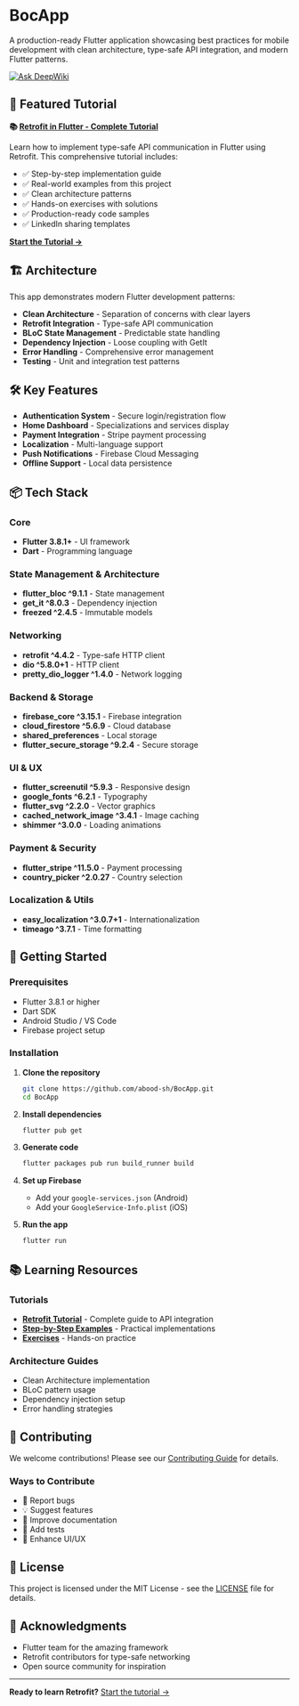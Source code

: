 # BocApp

A production-ready Flutter application showcasing best practices for mobile development with clean architecture, type-safe API integration, and modern Flutter patterns.

[![Ask DeepWiki](https://deepwiki.com/badge.svg)](https://deepwiki.com/abood-sh/BocApp)

## 🚀 Featured Tutorial

**📚 [Retrofit in Flutter - Complete Tutorial](docs/retrofit_tutorial/README.md)**

Learn how to implement type-safe API communication in Flutter using Retrofit. This comprehensive tutorial includes:

- ✅ Step-by-step implementation guide
- ✅ Real-world examples from this project
- ✅ Clean architecture patterns
- ✅ Hands-on exercises with solutions
- ✅ Production-ready code samples
- ✅ LinkedIn sharing templates

[**Start the Tutorial →**](docs/retrofit_tutorial/README.md)

## 🏗️ Architecture

This app demonstrates modern Flutter development patterns:

- **Clean Architecture** - Separation of concerns with clear layers
- **Retrofit Integration** - Type-safe API communication
- **BLoC State Management** - Predictable state handling
- **Dependency Injection** - Loose coupling with GetIt
- **Error Handling** - Comprehensive error management
- **Testing** - Unit and integration test patterns

## 🛠️ Key Features

- **Authentication System** - Secure login/registration flow
- **Home Dashboard** - Specializations and services display
- **Payment Integration** - Stripe payment processing
- **Localization** - Multi-language support
- **Push Notifications** - Firebase Cloud Messaging
- **Offline Support** - Local data persistence

## 📦 Tech Stack

### Core
- **Flutter 3.8.1+** - UI framework
- **Dart** - Programming language

### State Management & Architecture
- **flutter_bloc ^9.1.1** - State management
- **get_it ^8.0.3** - Dependency injection
- **freezed ^2.4.5** - Immutable models

### Networking
- **retrofit ^4.4.2** - Type-safe HTTP client
- **dio ^5.8.0+1** - HTTP client
- **pretty_dio_logger ^1.4.0** - Network logging

### Backend & Storage
- **firebase_core ^3.15.1** - Firebase integration
- **cloud_firestore ^5.6.9** - Cloud database
- **shared_preferences** - Local storage
- **flutter_secure_storage ^9.2.4** - Secure storage

### UI & UX
- **flutter_screenutil ^5.9.3** - Responsive design
- **google_fonts ^6.2.1** - Typography
- **flutter_svg ^2.2.0** - Vector graphics
- **cached_network_image ^3.4.1** - Image caching
- **shimmer ^3.0.0** - Loading animations

### Payment & Security
- **flutter_stripe ^11.5.0** - Payment processing
- **country_picker ^2.0.27** - Country selection

### Localization & Utils
- **easy_localization ^3.0.7+1** - Internationalization
- **timeago ^3.7.1** - Time formatting

## 🚀 Getting Started

### Prerequisites
- Flutter 3.8.1 or higher
- Dart SDK
- Android Studio / VS Code
- Firebase project setup

### Installation

1. **Clone the repository**
   ```bash
   git clone https://github.com/abood-sh/BocApp.git
   cd BocApp
   ```

2. **Install dependencies**
   ```bash
   flutter pub get
   ```

3. **Generate code**
   ```bash
   flutter packages pub run build_runner build
   ```

4. **Set up Firebase**
   - Add your `google-services.json` (Android)
   - Add your `GoogleService-Info.plist` (iOS)

5. **Run the app**
   ```bash
   flutter run
   ```

## 📚 Learning Resources

### Tutorials
- **[Retrofit Tutorial](docs/retrofit_tutorial/README.md)** - Complete guide to API integration
- **[Step-by-Step Examples](docs/retrofit_tutorial/examples/)** - Practical implementations
- **[Exercises](docs/retrofit_tutorial/exercises/)** - Hands-on practice

### Architecture Guides
- Clean Architecture implementation
- BLoC pattern usage
- Dependency injection setup
- Error handling strategies

## 🤝 Contributing

We welcome contributions! Please see our [Contributing Guide](docs/retrofit_tutorial/OVERVIEW.md#contributing) for details.

### Ways to Contribute
- 🐛 Report bugs
- 💡 Suggest features
- 📖 Improve documentation
- 🧪 Add tests
- 🎨 Enhance UI/UX

## 📄 License

This project is licensed under the MIT License - see the [LICENSE](LICENSE) file for details.

## 🙏 Acknowledgments

- Flutter team for the amazing framework
- Retrofit contributors for type-safe networking
- Open source community for inspiration

---

**Ready to learn Retrofit?** [Start the tutorial →](docs/retrofit_tutorial/README.md)
